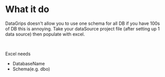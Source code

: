 <h1>What it do</h1>
<p>DataGrips doesn't allow you to use one schema for all DB if you have 100s of DB this is annoying. Take your dataSource project file (after setting up 1 data source) then populate with excel.</p>
<br>
<p>Excel needs <ul><li>DatabaseName</li><li>Schema(e.g. dbo)</li></ul></p>
